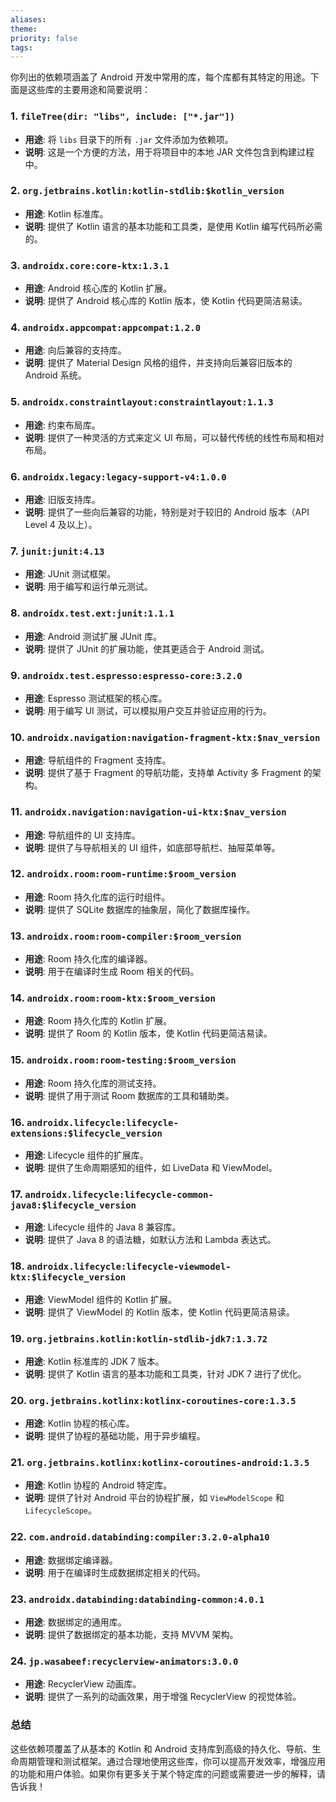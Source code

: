 ```yaml
---
aliases: 
theme: 
priority: false
tags:
---
```

你列出的依赖项涵盖了 Android 开发中常用的库，每个库都有其特定的用途。下面是这些库的主要用途和简要说明：

### 1. `fileTree(dir: "libs", include: ["*.jar"])`
- **用途**: 将 `libs` 目录下的所有 `.jar` 文件添加为依赖项。
- **说明**: 这是一个方便的方法，用于将项目中的本地 JAR 文件包含到构建过程中。

### 2. `org.jetbrains.kotlin:kotlin-stdlib:$kotlin_version`
- **用途**: Kotlin 标准库。
- **说明**: 提供了 Kotlin 语言的基本功能和工具类，是使用 Kotlin 编写代码所必需的。

### 3. `androidx.core:core-ktx:1.3.1`
- **用途**: Android 核心库的 Kotlin 扩展。
- **说明**: 提供了 Android 核心库的 Kotlin 版本，使 Kotlin 代码更简洁易读。

### 4. `androidx.appcompat:appcompat:1.2.0`
- **用途**: 向后兼容的支持库。
- **说明**: 提供了 Material Design 风格的组件，并支持向后兼容旧版本的 Android 系统。

### 5. `androidx.constraintlayout:constraintlayout:1.1.3`
- **用途**: 约束布局库。
- **说明**: 提供了一种灵活的方式来定义 UI 布局，可以替代传统的线性布局和相对布局。

### 6. `androidx.legacy:legacy-support-v4:1.0.0`
- **用途**: 旧版支持库。
- **说明**: 提供了一些向后兼容的功能，特别是对于较旧的 Android 版本（API Level 4 及以上）。

### 7. `junit:junit:4.13`
- **用途**: JUnit 测试框架。
- **说明**: 用于编写和运行单元测试。

### 8. `androidx.test.ext:junit:1.1.1`
- **用途**: Android 测试扩展 JUnit 库。
- **说明**: 提供了 JUnit 的扩展功能，使其更适合于 Android 测试。

### 9. `androidx.test.espresso:espresso-core:3.2.0`
- **用途**: Espresso 测试框架的核心库。
- **说明**: 用于编写 UI 测试，可以模拟用户交互并验证应用的行为。

### 10. `androidx.navigation:navigation-fragment-ktx:$nav_version`
- **用途**: 导航组件的 Fragment 支持库。
- **说明**: 提供了基于 Fragment 的导航功能，支持单 Activity 多 Fragment 的架构。

### 11. `androidx.navigation:navigation-ui-ktx:$nav_version`
- **用途**: 导航组件的 UI 支持库。
- **说明**: 提供了与导航相关的 UI 组件，如底部导航栏、抽屉菜单等。

### 12. `androidx.room:room-runtime:$room_version`
- **用途**: Room 持久化库的运行时组件。
- **说明**: 提供了 SQLite 数据库的抽象层，简化了数据库操作。

### 13. `androidx.room:room-compiler:$room_version`
- **用途**: Room 持久化库的编译器。
- **说明**: 用于在编译时生成 Room 相关的代码。

### 14. `androidx.room:room-ktx:$room_version`
- **用途**: Room 持久化库的 Kotlin 扩展。
- **说明**: 提供了 Room 的 Kotlin 版本，使 Kotlin 代码更简洁易读。

### 15. `androidx.room:room-testing:$room_version`
- **用途**: Room 持久化库的测试支持。
- **说明**: 提供了用于测试 Room 数据库的工具和辅助类。

### 16. `androidx.lifecycle:lifecycle-extensions:$lifecycle_version`
- **用途**: Lifecycle 组件的扩展库。
- **说明**: 提供了生命周期感知的组件，如 LiveData 和 ViewModel。

### 17. `androidx.lifecycle:lifecycle-common-java8:$lifecycle_version`
- **用途**: Lifecycle 组件的 Java 8 兼容库。
- **说明**: 提供了 Java 8 的语法糖，如默认方法和 Lambda 表达式。

### 18. `androidx.lifecycle:lifecycle-viewmodel-ktx:$lifecycle_version`
- **用途**: ViewModel 组件的 Kotlin 扩展。
- **说明**: 提供了 ViewModel 的 Kotlin 版本，使 Kotlin 代码更简洁易读。

### 19. `org.jetbrains.kotlin:kotlin-stdlib-jdk7:1.3.72`
- **用途**: Kotlin 标准库的 JDK 7 版本。
- **说明**: 提供了 Kotlin 语言的基本功能和工具类，针对 JDK 7 进行了优化。

### 20. `org.jetbrains.kotlinx:kotlinx-coroutines-core:1.3.5`
- **用途**: Kotlin 协程的核心库。
- **说明**: 提供了协程的基础功能，用于异步编程。

### 21. `org.jetbrains.kotlinx:kotlinx-coroutines-android:1.3.5`
- **用途**: Kotlin 协程的 Android 特定库。
- **说明**: 提供了针对 Android 平台的协程扩展，如 `ViewModelScope` 和 `LifecycleScope`。

### 22. `com.android.databinding:compiler:3.2.0-alpha10`
- **用途**: 数据绑定编译器。
- **说明**: 用于在编译时生成数据绑定相关的代码。

### 23. `androidx.databinding:databinding-common:4.0.1`
- **用途**: 数据绑定的通用库。
- **说明**: 提供了数据绑定的基本功能，支持 MVVM 架构。

### 24. `jp.wasabeef:recyclerview-animators:3.0.0`
- **用途**: RecyclerView 动画库。
- **说明**: 提供了一系列的动画效果，用于增强 RecyclerView 的视觉体验。

### 总结

这些依赖项覆盖了从基本的 Kotlin 和 Android 支持库到高级的持久化、导航、生命周期管理和测试框架。通过合理地使用这些库，你可以提高开发效率，增强应用的功能和用户体验。如果你有更多关于某个特定库的问题或需要进一步的解释，请告诉我！
